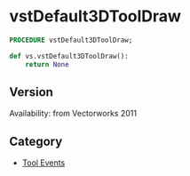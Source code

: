 # vstDefault3DToolDraw

```pascal
PROCEDURE vstDefault3DToolDraw;
```

```python
def vs.vstDefault3DToolDraw():
    return None
```

## Version
Availability: from Vectorworks 2011

## Category
* [Tool Events](../Categories/Tool%20Events.md)
